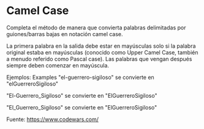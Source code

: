 # Camel Case
Completa el método de manera que convierta palabras delimitadas por guiones/barras bajas en notación camel case.

La primera palabra en la salida debe estar en mayúsculas solo si la palabra original estaba en mayúsculas (conocido como Upper Camel Case, también a menudo referido como Pascal case).
Las palabras que vengan después siempre deben comenzar en mayúscula.

Ejemplos:
Examples
"el-guerrero-sigiloso" se convierte en  "elGuerreroSigiloso"

"El-Guerrero_Sigiloso" se convierte en "ElGuerreroSigiloso"

"El_Guerrero_Sigiloso" se convierte en  "ElGuerreroSigiloso"

Fuente: https://www.codewars.com/